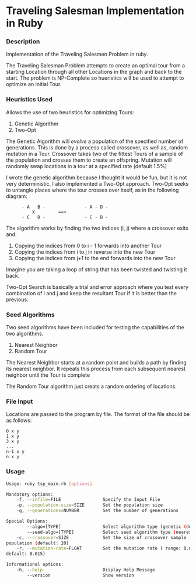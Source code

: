 # Traveling Salesman Implementation in Ruby

### Description

Implementation of the Traveling Salesmen Problem in ruby.

The Traveling Salesman Problem attempts to create an optimal tour from
a starting Location through all other Locations in the graph and back
to the start. The problem is NP-Complete so hueristics will be used to
attempt to optimize an initial Tour.

### Heuristics Used

Allows the use of two heuristics for optimizing Tours: 
1) Genetic Algorithm
2) Two-Opt

The Genetic Algorithm will *evolve* a population of the specified number of
generations. This is done by a process called crossover, as well as, random
mutation in a Tour. Crossover takes two of the fittest Tours of a sample of the 
population and crosses them to create an offspring. Mutation will randomly swap
locations in a tour at a specified rate (default 1.5%)

I wrote the genetic algorithm because I thought it would be fun, but it is not
very deterministic. I also implemented a Two-Opt approach. Two-Opt seeks to
untangle places where the tour crosses over itself, as in the following diagram:

```
      - A   B -               - A - D -
          X         ==>       
      - C   D -               - C - B -
```

The algorithm works by finding the two indices (i, j) where a crossover exits and:
1) Copying the indices from 0 to i - 1 forwards into another Tour
2) Copying the indices from i to j in reverse into the new Tour
3) Copying the indices from j+1 to the end forwards into the new Tour

Imagine you are taking a loop of string that has been twisted and twisting it
back. 

Two-Opt Search is basically a trial and error approach where you test every
combination of i and j and keep the resultant Tour if it is better than the
previous.

### Seed Algorithms

Two seed algorithms have been included for testing the capabilities of the two
algorithms. 
1) Nearest Neighbor
2) Random Tour

The Nearest Neighbor starts at a random point and builds a path by finding its
nearest neighbor. It repeats this process from each subsequent nearest neighbor
until the Tour is complete

The Random Tour algorithm just creats a random ordering of locations.

### File Input

Locations are passed to the program by file. The format of the file should be
as follows:

```
0 x y
1 x y
3 x y
...
n-1 x y
n x y
```
### Usage

``` bash
Usage: ruby tsp_main.rb [options]

Mandatory options:
    -f, --infile=FILE                Specify the Input File
    -p, --population-size=SIZE       Set the population size
    -g, --generations=NUMBER         Set the number of generations

Special Options:
        --algo=[TYPE]                Select algorithm type (genetic (default), two_opt)
        --seed-algo=[TYPE]           Select seed algorithm type (nearest_neighbor (default), random_tour)
    -c, --crossover=SIZE             Set the size of crossover sample
population (default: 20)
    -r, --mutation-rate=FLOAT        Set the mutation rate ( range: 0.0-0.25,
default: 0.015)

Informational options:
    -h, --help                       Display Help Message
        --version                    Show version
```



